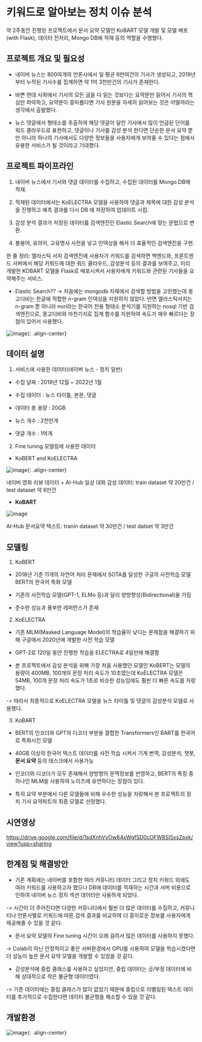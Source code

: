 # 키워드로 알아보는 정치 이슈 분석
약 2주동안 진행된 프로젝트에서 문서 요약 모델인 KoBART 모델 개발 및 모델 배포(with Flask), 데이터 전처리, Mongo DB에 적재 등의 역할을 수행했다.

## 프로젝트 개요 및 필요성

- 네이버 뉴스는 800여개의 언론사에서 일 평균 6만여건의 기사가 생성되고, 2019년부터 누적된 기사수를 집계하면 약 1억 3천만건의 기사가 존재한다. 

- 바쁜 현대 사회에서 기사의 모든 글을 다 읽는 것보다는 요약문만 읽어서 기사의 핵심만 파악하고, 요약문이 흥미롭다면 기사 원문을 자세히 읽어보는 것은 어떨까라는 생각에서 출발했다.

- 뉴스 댓글에서 형태소를 추출하여 해당 댓글이 달린 기사에서 많이 언급된 단어를 워드 클라우드로 표현하고, 댓글이나 기사를 감성 분석 한다면 단순한 문서 요약 뿐만 아니라 하나의 기사에서도 다양한 정보들을 사용자에게 보여줄 수 있다는 점에서 유용한 서비스가 될 것이라고 기대했다.

## 프로젝트 파이프라인
1) 네이버 뉴스에서 기사와 댓글 데이터를 수집하고, 수집된 데이터를 Mongo DB에 적재. 

2) 적재된 데이터에서는 KoELECTRA 모델을 사용하여 댓글과 제목에 대한 감성 분석을 진행하고 예측 결과를 다시 DB 에 저장하여 업데이트 시킴.

3) 감성 분석 결과가 저장된 데이터를 검색엔진인 Elastic Search에 맞는 문법으로 변환. 

4) 불용어, 유의어, 고유명사 사전을 넣고 인덱싱을 해서 더 효율적인 검색엔진을 구현.

한 줄 정리: 엘라스틱 서치 검색엔진에 사용자가 키워드를 검색하면 백엔드와, 프론트엔드 서버에서 해당 키워드에 대한 워드 클라우드, 감성분석 등의 결과를 보여주고, 미리 개발한 KOBART 모델을 Flask로 배포시켜서 사용자에게 키워드와 관련된 기사들을 요약해주는 서비스.

- Elastic Search?? -> 처음에는 mongodb 자체에서 검색할 방법을 고민했는데 몽고디비는 한글에 적합한 n-gram 인덱싱을 지원하지 않았다. 반면 엘라스틱서치는 n-gram 뿐 아니라 nori라는 한국어 전용 형태소 분석기를 지원하는 nosql 기반 검색엔진으로, 몽고디비와 마찬가지로 집계 함수를 지원하여 속도가 매우 빠르다는 장점이 있어서 사용했다.

![image](https://user-images.githubusercontent.com/97672187/178143110-60ae151d-ffce-4135-9113-df504929d519.png){: .align-center}

## 데이터 설명
1) 서비스에 사용한 데이터(네이버 뉴스 - 정치 일반)

- 수집 날짜 : 2019년 12월 ~ 2022년 1월

- 수집 데이터 : 뉴스 타이틀, 본문, 댓글

- 데이터 총 용량 : 20GB 

- 뉴스 개수 : 2천만개

- 댓글 개수 : 1억개

2) Fine tuning 모델링에 사용한 데이터

- KoBERT and KoELECTRA

![image](https://user-images.githubusercontent.com/97672187/178143684-c8a11c00-f971-44ca-95a3-d5d710ca2407.png){: .align-center}

네이버 영화 리뷰 데이터 + AI-Hub 일상 대화 감성 데이터: train dataset 약 20만건 / test dataset 약 6만건

- **KoBART**

![image](https://user-images.githubusercontent.com/97672187/178143729-96176e33-2526-4098-8bd8-741783af2fe3.png)

AI-Hub 문서요약 텍스트: tranin dataset 약 30만건 / test datset 약 3만건

## 모델링
1) KoBERT

- 2018년 기준 11개의 자연어 처리 문제에서 SOTA를 달성한 구글의 사전학습 모델 BERT의 한국어 특화 모델

- 기존의 사전학습 모델(GPT-1, ELMo 등)과 달리 양방향성(Bidirectional)을 가짐

- 준수한 성능과 풍부한 레퍼런스가 존재

2) KoELECTRA

- 기존 MLM(Masked Language Model)의 학습율이 낮다는 문제점을 해결하기 위해 구글에서 2020년에 개발한 사전 학습 모델

- GPT-2로 120일 동안 진행한 학습을 ELECTRA로 4일만에 해결함

- 본 프로젝트에서 감성 분석을 위해 가장 처음 사용했던 모델인 KoBERT는 모델의 용량이 400MB, 100개의 문장 처리 속도가 10초였는데 KoELECTRA 모델은 54MB, 100개 문장 처리 속도가
1초로 비슷한 성능임에도 훨씬 더 빠른 속도를 자랑했다.

-> 따라서 최종적으로 KoELECTRA 모델을 뉴스 타이틀 및 댓글의 감성분석 모델로 사용했다.

3) KoBART

- BERT의 인코더와 GPT의 디코더 부분을 결합한 Transformers인 BART를 한국어로 특화시킨 모델

- 40GB 이상의 한국어 텍스트 데이터를 사전 학습 시켜서 기계 번역, 감성분석, 챗봇, **문서 요약** 등의 태스크에서 사용가능

- 인코더와 디코더가 모두 존재해서 양방향의 문맥정보를 반영하고, BERT의 특징 중 하나인 MLM을 사용하여 노이즈에 유연하다는 장점이 있다.

- 특히 요약 부분에서 다른 모델들에 비해 우수한 성능을 자랑해서 본 프로젝트의 정치 기사 요약파트의 최종 모델로 선정했다.

## 시연영상

https://drive.google.com/file/d/1sdXnhVvOw64xWgfSD0cOFW8SlSxsZpxk/view?usp=sharing

## 한계점 및 해결방안
- 기존 계획에는 네이버를 포함한 여러 커뮤니티 데이터 그리고 정치 키워드 외에도 여러 키워드를 사용하고자 했으나 DB에 데이터를 적재하는 시간과 서버 비용으로 인하여 네이버 뉴스 정치 섹션 데이터만 사용하게 되었다.

-> 시간이 더 주어진다면 다양한 커뮤니티에서 훨씬 더 많은 데이터를 수집하고, 커뮤니티나 언론사별로 키워드에 따른 검색 결과를 비교하여 더 흥미로운 정보를 사용자에게 제공해줄 수 있을 것 같다.

- 문서 요약 모델의 Fine tuning 시간이 오래 걸려서 많은 데이터를 사용하지 못했다.

-> Colab이 아닌 안정적이고 좋은 서버환경에서 GPU를 사용하여 모델을 학습시켰다면 더 성능이 높은 문서 요약 모델을 개발할 수 있었을 것 같다.

- 감성분석에 중립 클래스를 사용하고 싶었지만, 중립 데이터는 긍/부정 데이터에 비해 상대적으로 작은 불균형 데이터였다.

-> 기존 데이터에는 중립 클래스가 많이 없었기 때문에 중립으로 라벨링된 텍스트 데이터를 추가적으로 수집한다면 데이터 불균형을 해소할 수 있을 것 같다.

## 개발환경

![image](https://user-images.githubusercontent.com/97672187/178144400-c4f63f9f-cbd1-4140-bd98-b19486267a33.png){: .align-center}




